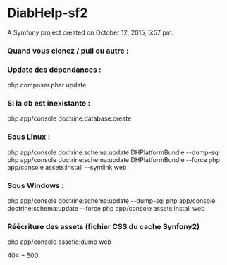 DiabHelp-sf2
============

A Symfony project created on October 12, 2015, 5:57 pm.


### Quand vous clonez / pull ou autre :

### Update des dépendances :
php composer.phar update

### Si la db est inexistante :
php app/console doctrine:database:create

### Sous Linux :
php app/console doctrine:schema:update DHPlatformBundle --dump-sql
php app/console doctrine:schema:update DHPlatformBundle --force
php app/console assets:install --symlink web

### Sous Windows :
php app/console doctrine:schema:update --dump-sql
php app/console doctrine:schema:update --force
php app/console assets:install web

### Réécriture des assets (fichier CSS du cache Synfony2)
php app/console assetic:dump web

404 + 500
